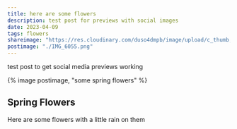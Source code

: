 ```yaml
---
title: here are some flowers
description: test post for previews with social images
date: 2023-04-09
tags: flowers
shareimage: "https://res.cloudinary.com/duso4dmpb/image/upload/c_thumb,w_200,g_face/v1681126644/IMG_6055_q2dimd.png"
postimage: "./IMG_6055.png"
---
```

test post to get social media previews working


{% image postimage, "some spring flowers" %}

## Spring Flowers

Here are some flowers with a little rain on them

